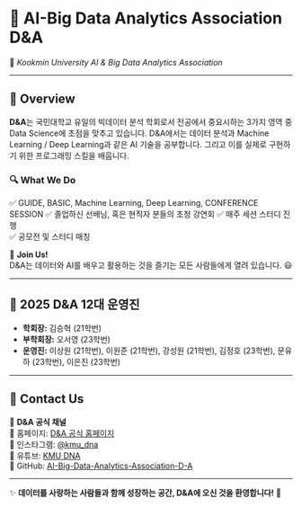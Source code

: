 # 🧬 AI-Big Data Analytics Association **D&A**  
🚀 *Kookmin University AI & Big Data Analytics Association*  

---

## 📌 Overview  
**D&A**는 국민대학교 유일의 빅데이터 분석 학회로서 전공에서 중요시하는 3가지 영역 중 Data Science에 초점을 맞추고 있습니다.
D&A에서는 데이터 분석과 Machine Learning / Deep Learning과 같은 AI 기술을 공부합니다.
그리고 이를 실제로 구현하기 위한 프로그래밍 스킬을 배웁니다.

### 🔍 What We Do  
✅ GUIDE, BASIC, Machine Learning, Deep Learning, CONFERENCE SESSION
✅ 졸업하신 선배님, 혹은 현직자 분들의 초청 강연회
✅ 매주 세션 스터디 진행  
✅ 공모전 및 스터디 매칭

📢 **Join Us!**  
D&A는 데이터와 AI를 배우고 활용하는 것을 즐기는 모든 사람들에게 열려 있습니다. 😃  

---

## 👥 2025 D&A 12대 운영진 
- **학회장:** 김승혁 (21학번)  
- **부학회장:** 오서영 (23학번) 
- **운영진:** 이상원 (21학번), 이원준 (21학번), 강성원 (21학번), 김정호 (23학번), 문유하 (23학번), 이은진 (23학번) 

---

## 🤝 Contact Us  
💬 **D&A 공식 채널**  
📌 홈페이지: [D&A 공식 홈페이지](https://cms.kookmin.ac.kr/dna/index.do)  
📌 인스타그램: [@kmu_dna](https://www.instagram.com/kmu_dna/)  
📌 유튜브: [KMU DNA](https://www.youtube.com/channel/UCQ7D2s-rUVBHpDDRzSkkgxg)  
📌 GitHub: [AI-Big-Data-Analytics-Association-D-A](https://github.com/AI-Big-Data-Analytics-Association-D-A)    

---

✨ **데이터를 사랑하는 사람들과 함께 성장하는 공간, D&A에 오신 것을 환영합니다!** 🚀
